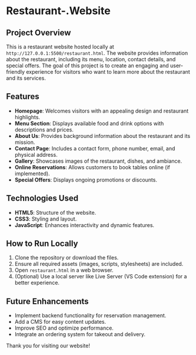 # Restaurant-.Website

## Project Overview
This is a restaurant website hosted locally at `http://127.0.0.1:5500/restaurant.html`. The website provides information about the restaurant, including its menu, location, contact details, and special offers. The goal of this project is to create an engaging and user-friendly experience for visitors who want to learn more about the restaurant and its services.

## Features
- **Homepage**: Welcomes visitors with an appealing design and restaurant highlights.
- **Menu Section**: Displays available food and drink options with descriptions and prices.
- **About Us**: Provides background information about the restaurant and its mission.
- **Contact Page**: Includes a contact form, phone number, email, and physical address.
- **Gallery**: Showcases images of the restaurant, dishes, and ambiance.
- **Online Reservations**: Allows customers to book tables online (if implemented).
- **Special Offers**: Displays ongoing promotions or discounts.

## Technologies Used
- **HTML5**: Structure of the website.
- **CSS3**: Styling and layout.
- **JavaScript**: Enhances interactivity and dynamic features.

## How to Run Locally
1. Clone the repository or download the files.
2. Ensure all required assets (images, scripts, stylesheets) are included.
3. Open `restaurant.html` in a web browser.
4. (Optional) Use a local server like Live Server (VS Code extension) for a better experience.

## Future Enhancements
- Implement backend functionality for reservation management.
- Add a CMS for easy content updates.
- Improve SEO and optimize performance.
- Integrate an ordering system for takeout and delivery.

Thank you for visiting our website!

